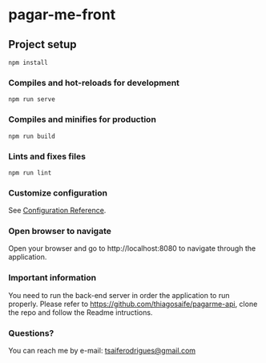 # pagar-me-front

## Project setup
```
npm install
```

### Compiles and hot-reloads for development
```
npm run serve
```

### Compiles and minifies for production
```
npm run build
```

### Lints and fixes files
```
npm run lint
```
### Customize configuration
See [Configuration Reference](https://cli.vuejs.org/config/).

### Open browser to navigate
Open your browser and go to http://localhost:8080 to navigate through the application.

### Important information
You need to run the back-end server in order the application to run properly.
Please refer to https://github.com/thiagosaife/pagarme-api, clone the repo and follow the Readme intructions.

### Questions?
You can reach me by e-mail: <tsaiferodrigues@gmail.com>